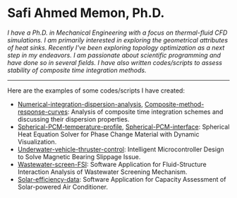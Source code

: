 # Safi Ahmed Memon, Ph.D.

*I have a Ph.D. in Mechanical Engineering with a focus on thermal-fluid CFD simulations. I am primarily interested in exploring the geometrical attributes of heat sinks. Recently I've been exploring topology optimization as a next step in my endeavors. I am passionate about scientific programming and have done so in several fields. I have also written codes/scripts to assess stability of composite time integration methods.*

---

Here are the examples of some codes/scripts I have created:

- [Numerical-integration-dispersion-analysis](https://github.com/safibta/Numerical-integration-dispersion-analysis), [Composite-method-response-curves](https://github.com/safibta/Composite-method-response-curves): Analysis of composite time integration schemes and discussing their dispersion properties.
- [Spherical-PCM-temperature-profile](https://github.com/safibta/Spherical-PCM-temperature-profile), [Spherical-PCM-interface](https://github.com/safibta/Spherical-PCM-interface): Spherical Heat Equation Solver for Phase Change Material with Dynamic Visualization.
- [Underwater-vehicle-thruster-control](https://github.com/safibta/Underwater-vehicle-thruster-control): Intelligent Microcontroller Design to Solve Magnetic Bearing Slippage Issue.
- [Wastewater-screen-FSI](https://github.com/safibta/Wastewater-screen-FSI): Software Application for Fluid-Structure Interaction Analysis of Wastewater Screening Mechanism.
- [Solar-efficiency-data](https://github.com/safibta/Solar-efficiency-data): Software Application for Capacity Assessment of Solar-powered Air Conditioner.
